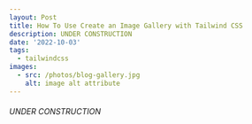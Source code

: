 ```yaml
---
layout: Post
title: How To Use Create an Image Gallery with Tailwind CSS
description: UNDER CONSTRUCTION
date: '2022-10-03'
tags:
  - tailwindcss
images:
  - src: /photos/blog-gallery.jpg
    alt: image alt attribute
---
```


 ###### UNDER CONSTRUCTION